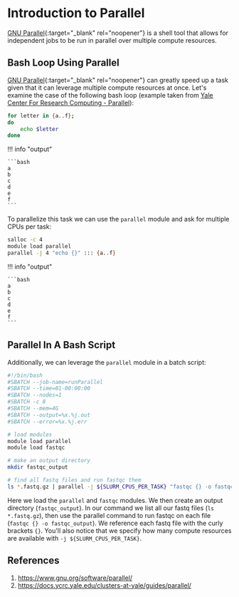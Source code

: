 # Introduction to Parallel

[GNU Parallel](https://www.gnu.org/software/parallel/){:target="_blank" rel="noopener"} is a shell tool that allows for independent jobs to be run in parallel over multiple compute resources. 

## Bash Loop Using Parallel

[GNU Parallel](https://www.gnu.org/software/parallel/){:target="_blank" rel="noopener"} can greatly speed up a task given that it can leverage multiple compute resources at once. Let's examine the case of the following bash loop (example taken from [Yale Center For Research Computing - Parallel](https://docs.ycrc.yale.edu/clusters-at-yale/guides/parallel/)):

```bash
for letter in {a..f};
do
    echo $letter
done
```

!!! info "output"

    ```bash
    a
    b
    c
    d
    e
    f
    ```

To parallelize this task we can use the `parallel` module and ask for multiple CPUs per task:

```bash
salloc -c 4
module load parallel
parallel -j 4 "echo {}" ::: {a..f}
```

!!! info "output"

    ```bash
    a
    b
    c
    d
    e
    f
    ```
## Parallel In A Bash Script

Additionally, we can leverage the `parallel` module in a batch script:

```bash
#!/bin/bash
#SBATCH --job-name=runParallel
#SBATCH --time=01-00:00:00
#SBATCH --nodes=1
#SBATCH -c 8
#SBATCH --mem=4G
#SBATCH --output=%x.%j.out
#SBATCH --error=%x.%j.err

# load modules
module load parallel
module load fastqc

# make an output directory
mkdir fastqc_output

# find all fastq files and run fastqc them
ls *.fastq.gz | parallel -j ${SLURM_CPUS_PER_TASK} "fastqc {} -o fastqc_output"
```

Here we load the `parallel` and `fastqc` modules. We then create an output directory (`fastqc_output`). In our command we list all our fastq files (`ls *.fastq.gz`), then use the parallel command to run fastqc on each file (`fastqc {} -o fastqc_output`). We reference each fastq file with the curly brackets `{}`. You'll also notice that we specify how many compute resources are available with `-j ${SLURM_CPUS_PER_TASK}`.

## References

1. https://www.gnu.org/software/parallel/
2. https://docs.ycrc.yale.edu/clusters-at-yale/guides/parallel/
